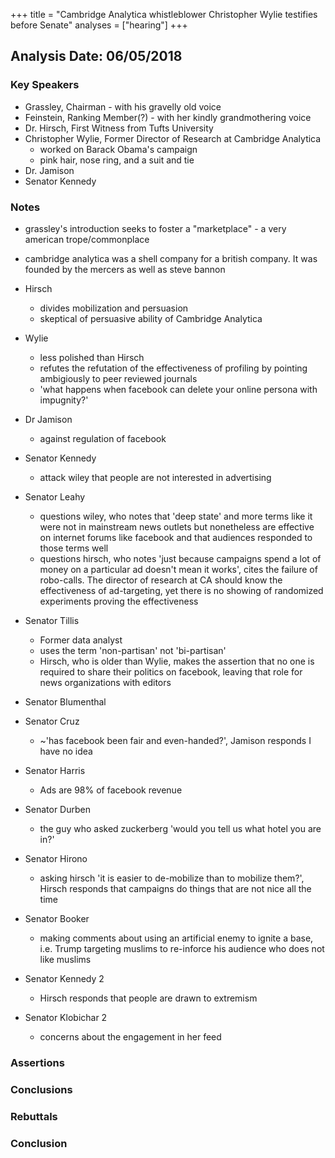 +++
title = "Cambridge Analytica whistleblower Christopher Wylie testifies before Senate"
analyses = ["hearing"]
+++

## Analysis Date: 06/05/2018

### Key Speakers
- Grassley, Chairman - with his gravelly old voice
- Feinstein, Ranking Member(?) - with her kindly grandmothering voice
- Dr. Hirsch, First Witness from Tufts University
- Christopher Wylie, Former Director of Research at Cambridge Analytica
  - worked on Barack Obama's campaign
  - pink hair, nose ring, and a suit and tie
- Dr. Jamison
- Senator Kennedy

### Notes
- grassley's introduction seeks to foster a "marketplace" - a very american trope/commonplace
- cambridge analytica was a shell company for a british company. It was founded by the mercers as well as steve bannon
- Hirsch
  - divides mobilization and persuasion
  - skeptical of persuasive ability of Cambridge Analytica
- Wylie
  - less polished than Hirsch
  - refutes the refutation of the effectiveness of profiling by pointing ambigiously to peer reviewed journals
  - 'what happens when facebook can delete your online persona with impugnity?'
- Dr Jamison
  - against regulation of facebook
- Senator Kennedy
  - attack wiley that people are not interested in advertising

- Senator Leahy
  - questions wiley, who notes that 'deep state' and more terms like it were not in mainstream news outlets but nonetheless are effective on internet forums like facebook and that audiences responded to those terms well
  - questions hirsch, who notes 'just because campaigns spend a lot of money on a particular ad doesn't mean it works', cites the failure of robo-calls. The director of research at CA should know the effectiveness of ad-targeting, yet there is no showing of randomized experiments proving the effectiveness

- Senator Tillis
  - Former data analyst
  - uses the term 'non-partisan' not 'bi-partisan'
  - Hirsch, who is older than Wylie, makes the assertion that no one is required to share their politics on facebook, leaving that role for news organizations with editors

- Senator Blumenthal
- Senator Cruz
  - ~'has facebook been fair and even-handed?', Jamison responds I have no idea

- Senator Harris
  - Ads are 98% of facebook revenue


- Senator Durben
  - the guy who asked zuckerberg 'would you tell us what hotel you are in?'

- Senator Hirono
  - asking hirsch 'it is easier to de-mobilize than to mobilize them?', Hirsch responds that campaigns do things that are not nice all the time

- Senator Booker
  - making comments about using an artificial enemy to ignite a base, i.e. Trump targeting muslims to re-inforce his audience who does not like muslims

- Senator Kennedy 2
  - Hirsch responds that people are drawn to extremism

- Senator Klobichar 2
  - concerns about the engagement in her feed

### Assertions

### Conclusions


### Rebuttals

### Conclusion
